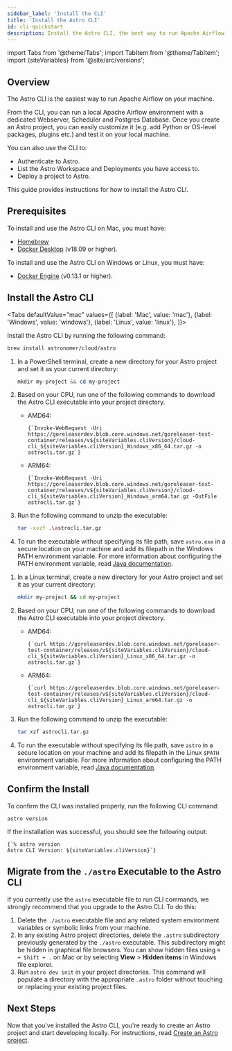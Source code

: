 ```yaml
---
sidebar_label: 'Install the CLI'
title: 'Install the Astro CLI'
id: cli-quickstart
description: Install the Astro CLI, the best way to run Apache Airflow and test data pipelines on your local machine.
---
```


import Tabs from '@theme/Tabs';
import TabItem from '@theme/TabItem';
import {siteVariables} from '@site/src/versions';

## Overview

The Astro CLI is the easiest way to run Apache Airflow on your machine.

From the CLI, you can run a local Apache Airflow environment with a dedicated Webserver, Scheduler and Postgres Database. Once you create an Astro project, you can easily customize it (e.g. add Python or OS-level packages, plugins etc.) and test it on your local machine.

You can also use the CLI to:

- Authenticate to Astro.
- List the Astro Workspace and Deployments you have access to.
- Deploy a project to Astro.

This guide provides instructions for how to install the Astro CLI.

## Prerequisites

To install and use the Astro CLI on Mac, you must have:

- [Homebrew](https://brew.sh/)
- [Docker Desktop](https://docs.docker.com/get-docker/) (v18.09 or higher).

To install and use the Astro CLI on Windows or Linux, you must have:

- [Docker Engine](https://docs.docker.com/engine/install/) (v0.13.1 or higher).

## Install the Astro CLI

<Tabs
    defaultValue="mac"
    values={[
        {label: 'Mac', value: 'mac'},
        {label: 'Windows', value: 'windows'},
        {label: 'Linux', value: 'linux'},
    ]}>
<TabItem value="mac">

Install the Astro CLI by running the following command:

```sh
brew install astronomer/cloud/astro
```

</TabItem>

<TabItem value="windows">

1. In a PowerShell terminal, create a new directory for your Astro project and set it as your current directory:

    ```powershell
    mkdir my-project && cd my-project
    ```

2. Based on your CPU, run one of the following commands to download the Astro CLI executable into your project directory.

    - AMD64:

        <pre><code parentName="pre">{`Invoke-WebRequest -Uri https://goreleaserdev.blob.core.windows.net/goreleaser-test-container/releases/v${siteVariables.cliVersion}/cloud-cli_${siteVariables.cliVersion}_Windows_x86_64.tar.gz -o astrocli.tar.gz`}</code></pre>

    - ARM64:

        <pre><code parentName="pre">{`Invoke-WebRequest -Uri https://goreleaserdev.blob.core.windows.net/goreleaser-test-container/releases/v${siteVariables.cliVersion}/cloud-cli_${siteVariables.cliVersion}_Windows_arm64.tar.gz -OutFile astrocli.tar.gz`}</code></pre>

3. Run the following command to unzip the executable:

    ```sh
    tar -xvzf .\astrocli.tar.gz
    ```

4. To run the executable without specifying its file path, save `astro.exe` in a secure location on your machine and add its filepath in the Windows PATH environment variable. For more information about configuring the PATH environment variable, read [Java documentation](https://www.java.com/en/download/help/path.html).

</TabItem>

<TabItem value="linux">

1. In a Linux terminal, create a new directory for your Astro project and set it as your current directory:

    ```sh
    mkdir my-project && cd my-project
    ```

2. Based on your CPU, run one of the following commands to download the Astro CLI executable into your project directory.

    - AMD64:

        <pre><code parentName="pre">{`curl https://goreleaserdev.blob.core.windows.net/goreleaser-test-container/releases/v${siteVariables.cliVersion}/cloud-cli_${siteVariables.cliVersion}_Linux_x86_64.tar.gz -o astrocli.tar.gz`}</code></pre>

    - ARM64:

        <pre><code parentName="pre">{`curl https://goreleaserdev.blob.core.windows.net/goreleaser-test-container/releases/v${siteVariables.cliVersion}/cloud-cli_${siteVariables.cliVersion}_Linux_arm64.tar.gz -o astrocli.tar.gz`}</code></pre>

3. Run the following command to unzip the executable:

    ```sh
    tar xzf astrocli.tar.gz
    ```

4. To run the executable without specifying its file path, save `astro` in a secure location on your machine and add its filepath in the Linux `$PATH` environment variable. For more information about configuring the PATH environment variable, read [Java documentation](https://www.java.com/en/download/help/path.html).

</TabItem>

</Tabs>

## Confirm the Install

To confirm the CLI was installed properly, run the following CLI command:

```
astro version
```

If the installation was successful, you should see the following output:

<pre><code parentName="pre">{`% astro version
Astro CLI Version: ${siteVariables.cliVersion}`}</code></pre>

## Migrate from the `./astro` Executable to the Astro CLI

If you currently use the `astro` executable file to run CLI commands, we strongly recommend that you upgrade to the Astro CLI. To do this:

1. Delete the `./astro` executable file and any related system environment variables or symbolic links from your machine.
2. In any existing Astro project directories, delete the `.astro` subdirectory previously generated by the `./astro` executable. This subdirectory might be hidden in graphical file browsers. You can show hidden files using `⌘ + Shift + .` on Mac or by selecting **View** > **Hidden items** in Windows file explorer.
3. Run `astro dev init` in your project directories. This command will populate a directory with the appropriate `.astro` folder without touching or replacing your existing project files.

## Next Steps

Now that you've installed the Astro CLI, you're ready to create an Astro project and start developing locally. For instructions, read [Create an Astro project](create-project.md).
